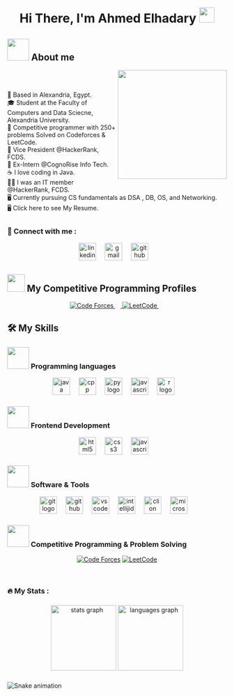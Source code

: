 <h1 align="center">Hi There, I'm Ahmed Elhadary <img src="https://media.giphy.com/media/hvRJCLFzcasrR4ia7z/giphy.gif" width="35"></h1>

###

## <picture><img src = "https://github.com/7oSkaaa/7oSkaaa/blob/main/Images/about_me.gif?raw=true" width = 50px></picture> About me

<picture> <img align="right" src="https://github.com/7oSkaaa/7oSkaaa/blob/main/Images/Right_Side.gif?raw=true" width = 250px></picture>

<br><br>


<p align="left">📍 Based in Alexandria, Egypt.<br>🎓 Student at the Faculty of Computers and Data Sciecne, Alexandria University.<br>🧮 Competitive programmer with 250+ problems Solved on Codeforces & LeetCode.<br>💼 Vice President @HackerRank, FCDS.<br> 🚀 Ex-Intern @CognoRise Info Tech.<br>☕ I love coding in Java.<br>👨‍💻 I was an IT member @HackerRank, FCDS.<br>🖥️ Currently pursuing CS fundamentals as DSA , DB, OS, and Networking.<br>🖥️ Click here to see <a href="[https://www.linkedin.com/in/ahmed-elhadary/](https://drive.google.com/file/d/18dUtnmn5tP5PuNwHcV2dJI0y4Z4tO7Qr/view?usp=drive_link)" target="_blank" style="text-decoration: none; outline: none;">My Resume</a>.</p>

## <h3 align="left">🤝   Connect with me :</h3>

<div align="center">
  <a href="https://www.linkedin.com/in/ahmed-elhadary/" target="_blank" style="text-decoration: none; outline: none;">
    <img src="https://skillicons.dev/icons?i=linkedin" height="40" alt="linkedin logo" />
    <img width="12" />
  </a>
  <a href="mailto:designbyhadary@gmail.com" target="_blank" style="text-decoration: none; outline: none;">
    <img src="https://skillicons.dev/icons?i=gmail" height="40" alt="gmail logo" />
    <img width="12" />
  </a>
  <a href="https://github.com/Elhadary1899" target="_blank" style="text-decoration: none; outline: none;">
    <img src="https://skillicons.dev/icons?i=github" height="40" alt="github logo" />
    <img width="12" />
  </a>
</div>





## <picture> <img src="https://github.com/7oSkaaa/7oSkaaa/blob/main/Images/competitive_programming_profile.png?raw=true" width=40> </picture> My Competitive Programming Profiles

<p align="center">
  <a href="[https://codeforces.com/profile/7oSkaaa](https://codeforces.com/profile/Elhaddour1899)">
	  <img src="https://img.icons8.com/external-tal-revivo-shadow-tal-revivo/50/000000/external-codeforces-programming-competitions-and-contests-programming-community-logo-shadow-tal-revivo.png" alt="Code Forces"/>
  <img width="12" />
  </a>
	<a href="[https://leetcode.com/7oSkaa/](https://leetcode.com/u/Elhadary1899/)">
		<img src="https://img.icons8.com/external-tal-revivo-shadow-tal-revivo/50/000000/external-level-up-your-coding-skills-and-quickly-land-a-job-logo-shadow-tal-revivo.png" alt="LeetCode"/>
	
  <img width="12" />
  </a>
</p>





## 🛠️ My Skills

### <picture> <img src = "https://github.com/7oSkaaa/7oSkaaa/blob/main/Images/Programming_Languages.gif?raw=true" width = 50px>  </picture> Programming languages

<p align="center"> 
  <img src="https://skillicons.dev/icons?i=java" height="40" alt="java logo"  />
  <img width="12" />
  <img src="https://skillicons.dev/icons?i=cpp" height="40" alt="cpp logo"  />
  <img width="12" />
  <img src="https://skillicons.dev/icons?i=py" height="40" alt="py logo"  />
  <img width="12" />
  <img src="https://skillicons.dev/icons?i=js" height="40" alt="javascript logo"  />
  <img width="12" />
  <img src="https://skillicons.dev/icons?i=r" height="40" alt="r logo"  />
  <img width="12" />
</p>

### <picture> <img src = "https://github.com/7oSkaaa/7oSkaaa/blob/main/Images/Front_End.gif?raw=true" width = 50px>  </picture> Frontend Development
<p align="center"> 
  <img src="https://cdn.jsdelivr.net/gh/devicons/devicon/icons/html5/html5-plain-wordmark.svg" height="40" alt="html5 logo"  />
  <img width="12" />
  <img src="https://cdn.jsdelivr.net/gh/devicons/devicon/icons/css3/css3-plain-wordmark.svg" height="40" alt="css3 logo"  />
  <img width="12" />
  <img src="https://skillicons.dev/icons?i=js" height="40" alt="javascript logo"  />
  <img width="12" />
</p>

 ### <picture> <img src = "https://github.com/7oSkaaa/7oSkaaa/blob/main/Images/Software_Tools.gif?raw=true" width = 50px>  </picture> Software & Tools
 
<p align="center">
  <img src="https://skillicons.dev/icons?i=git" height="40" alt="git logo"  />
  <img width="12" />
  <img src="https://skillicons.dev/icons?i=github" height="40" alt="github logo"  />
  <img width="12" />
  <img src="https://skillicons.dev/icons?i=vscode" height="40" alt="vscode logo"  />
  <img width="12" />
  <img src="https://skillicons.dev/icons?i=idea" height="40" alt="intellijidea logo"  />
  <img width="12" />
  <img src="https://skillicons.dev/icons?i=clion" height="40" alt="clion logo"  />
  <img width="12" />
  <img src="https://cdn.jsdelivr.net/gh/devicons/devicon/icons/microsoftsqlserver/microsoftsqlserver-plain-wordmark.svg" height="40" alt="microsoftsqlserver logo"  />
  <img width="12" />
</p>


 ### <picture> <img src = "https://github.com/7oSkaaa/7oSkaaa/blob/main/Images/CP_PS.gif?raw=true" width = 50px>  </picture> Competitive Programming & Problem Solving
 
<p align="center">  
  <a href="[https://codeforces.com/profile/7oSkaaa](https://codeforces.com/profile/Elhaddour1899)"><img src="https://img.icons8.com/external-tal-revivo-shadow-tal-revivo/50/000000/external-codeforces-programming-competitions-and-contests-programming-community-logo-shadow-tal-revivo.png" alt="Code Forces"/></a>
	<a href="[https://leetcode.com/7oSkaa/](https://leetcode.com/u/Elhadary1899/)"><img src="https://img.icons8.com/external-tal-revivo-shadow-tal-revivo/50/000000/external-level-up-your-coding-skills-and-quickly-land-a-job-logo-shadow-tal-revivo.png" alt="LeetCode"/></a>
</p>


<br> 




###

<h3 align="left">🔥   My Stats :</h3>

###

<div align="center">
  <img src="https://github-readme-stats.vercel.app/api?username=Elhadary1899&hide_title=false&hide_rank=false&show_icons=true&include_all_commits=true&count_private=false&disable_animations=false&theme=github_dark&locale=en&hide_border=true&order=1" height="150" alt="stats graph"  />
  <img src="https://github-readme-stats.vercel.app/api/top-langs?username=Elhadary1899&locale=en&hide_title=false&layout=compact&card_width=320&langs_count=4&theme=github_dark&hide_border=true&order=2" height="150" alt="languages graph"  />
</div>

###

<img src="https://raw.githubusercontent.com/Elhadary1899/Elhadary1899/output/snake.svg" alt="Snake animation" />

###
